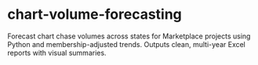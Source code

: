 # chart-volume-forecasting
Forecast chart chase volumes across states for Marketplace projects using Python and membership-adjusted trends. Outputs clean, multi-year Excel reports with visual summaries.
